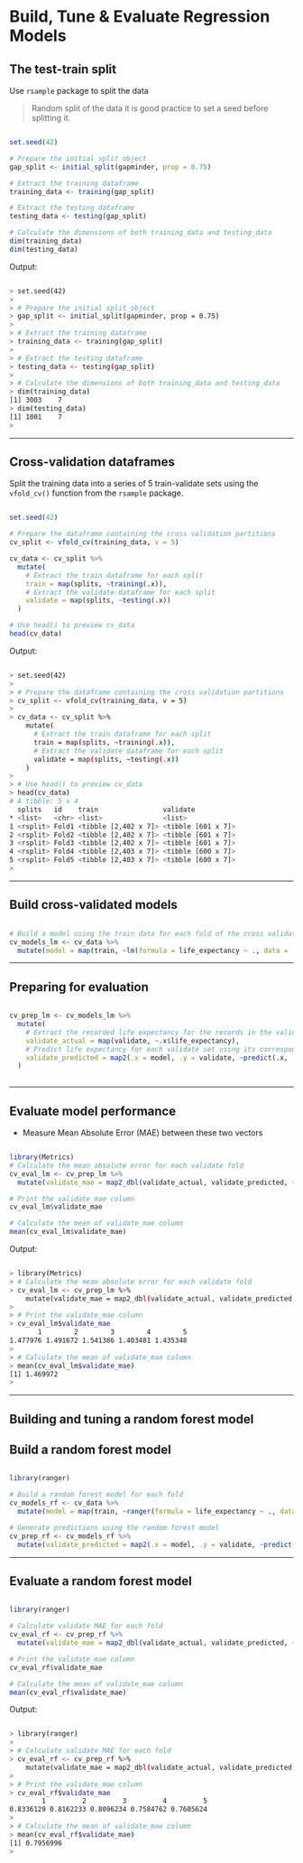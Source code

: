 # Build, Tune & Evaluate Regression Models

## The test-train split


Use `rsample` package to split the data

> Random split of the data it is good practice to set a seed before splitting it.

```r

set.seed(42)

# Prepare the initial split object
gap_split <- initial_split(gapminder, prop = 0.75)

# Extract the training dataframe
training_data <- training(gap_split)

# Extract the testing dataframe
testing_data <- testing(gap_split)

# Calculate the dimensions of both training_data and testing_data
dim(training_data)
dim(testing_data)

```

Output:

```bash

> set.seed(42)
> 
> # Prepare the initial split object
> gap_split <- initial_split(gapminder, prop = 0.75)
> 
> # Extract the training dataframe
> training_data <- training(gap_split)
> 
> # Extract the testing dataframe
> testing_data <- testing(gap_split)
> 
> # Calculate the dimensions of both training_data and testing_data
> dim(training_data)
[1] 3003    7
> dim(testing_data)
[1] 1001    7
> 

```
***

## Cross-validation dataframes

Split the training data into a series of 5 train-validate sets using the `vfold_cv()` function from the `rsample` package.


```r

set.seed(42)

# Prepare the dataframe containing the cross validation partitions
cv_split <- vfold_cv(training_data, v = 5)

cv_data <- cv_split %>% 
  mutate(
    # Extract the train dataframe for each split
    train = map(splits, ~training(.x)), 
    # Extract the validate dataframe for each split
    validate = map(splits, ~testing(.x))
  )

# Use head() to preview cv_data
head(cv_data)

```

Output:

```bash

> set.seed(42)
> 
> # Prepare the dataframe containing the cross validation partitions
> cv_split <- vfold_cv(training_data, v = 5)
> 
> cv_data <- cv_split %>% 
    mutate(
      # Extract the train dataframe for each split
      train = map(splits, ~training(.x)), 
      # Extract the validate dataframe for each split
      validate = map(splits, ~testing(.x))
    )
> 
> # Use head() to preview cv_data
> head(cv_data)
# A tibble: 5 x 4
  splits   id    train                validate          
* <list>   <chr> <list>               <list>            
1 <rsplit> Fold1 <tibble [2,402 x 7]> <tibble [601 x 7]>
2 <rsplit> Fold2 <tibble [2,402 x 7]> <tibble [601 x 7]>
3 <rsplit> Fold3 <tibble [2,402 x 7]> <tibble [601 x 7]>
4 <rsplit> Fold4 <tibble [2,403 x 7]> <tibble [600 x 7]>
5 <rsplit> Fold5 <tibble [2,403 x 7]> <tibble [600 x 7]>
> 

```
***

## Build cross-validated models

```r

# Build a model using the train data for each fold of the cross validation
cv_models_lm <- cv_data %>% 
  mutate(model = map(train, ~lm(formula = life_expectancy ~ ., data = .x)))

```
***

## Preparing for evaluation


```r

cv_prep_lm <- cv_models_lm %>% 
  mutate(
    # Extract the recorded life expectancy for the records in the validate dataframes
    validate_actual = map(validate, ~.x$life_expectancy),
    # Predict life expectancy for each validate set using its corresponding model
    validate_predicted = map2(.x = model, .y = validate, ~predict(.x, .y))
  )
 
```
***
## Evaluate model performance



* Measure Mean Absolute Error (MAE) between these two vectors

```r

library(Metrics)
# Calculate the mean absolute error for each validate fold       
cv_eval_lm <- cv_prep_lm %>% 
  mutate(validate_mae = map2_dbl(validate_actual, validate_predicted, ~mae(actual = .x, predicted = .y)))

# Print the validate_mae column
cv_eval_lm$validate_mae

# Calculate the mean of validate_mae column
mean(cv_eval_lm$validate_mae)

```

Output:

```bash

> library(Metrics)
> # Calculate the mean absolute error for each validate fold
> cv_eval_lm <- cv_prep_lm %>% 
    mutate(validate_mae = map2_dbl(validate_actual, validate_predicted, ~mae(actual = .x, predicted = .y)))
> 
> # Print the validate_mae column
> cv_eval_lm$validate_mae
       1        2        3        4        5 
1.477976 1.491672 1.541386 1.403481 1.435348
> 
> # Calculate the mean of validate_mae column
> mean(cv_eval_lm$validate_mae)
[1] 1.469972
> 

```
***

## Building and tuning a random forest model

## Build a random forest model

```r

library(ranger)

# Build a random forest model for each fold
cv_models_rf <- cv_data %>% 
  mutate(model = map(train, ~ranger(formula = life_expectancy ~ ., data = .x, num.trees = 100, seed = 42)))

# Generate predictions using the random forest model
cv_prep_rf <- cv_models_rf %>% 
  mutate(validate_predicted = map2(.x = model, .y = validate, ~predict(.x, .y)$predictions))

```
***

## Evaluate a random forest model

```r

library(ranger)

# Calculate validate MAE for each fold
cv_eval_rf <- cv_prep_rf %>% 
  mutate(validate_mae = map2_dbl(validate_actual, validate_predicted, ~mae(actual = .x, predicted = .y)))

# Print the validate_mae column
cv_eval_rf$validate_mae

# Calculate the mean of validate_mae column
mean(cv_eval_rf$validate_mae)

```

Output:

```bash

> library(ranger)
> 
> # Calculate validate MAE for each fold
> cv_eval_rf <- cv_prep_rf %>% 
    mutate(validate_mae = map2_dbl(validate_actual, validate_predicted, ~mae(actual = .x, predicted = .y)))
> 
> # Print the validate_mae column
> cv_eval_rf$validate_mae
        1         2         3         4         5 
0.8336129 0.8162233 0.8096234 0.7584762 0.7605624
> 
> # Calculate the mean of validate_mae column
> mean(cv_eval_rf$validate_mae)
[1] 0.7956996
> 


```




